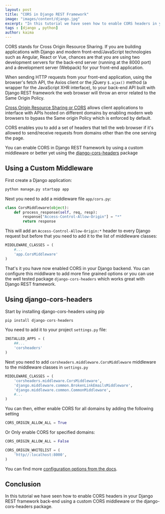 ```yaml
---
layout: post
title: "CORS in Django REST Framework"
image: "images/content/django.jpg"
excerpt: "In this tutorial we have seen how to enable CORS headers in your Django back-end using a custom CORS middleware or the django-cors-headers package" 
tags : [django , python] 
author: kaima
---
```


CORS stands for Cross Origin Resource Sharing. If you are building applications with Django and modern front-end/JavaScript technologies such as Angular, React or Vue, chances are that you are using two development servers for the back-end server (running at the 8000 port) and a development server (Webpack) for your front-end application. 

When sending HTTP requests from your front-end application, using the browser's fetch API, the Axios client or the jQuery `$.ajax()` method (a wrapper for the JavaScript XHR interface), to your back-end API built with Django REST framework the web browser will throw an error related to the Same Origin Policy. 

[Cross Origin Resource Sharing or CORS](https://www.w3.org/TR/cors/) allows client applications to interface with APIs hosted on different domains by enabling modern web browsers to bypass the Same origin Policy which is enforced by default.

CORS enables you to add a set of headers that tell the web browser if it's allowed to send/receive requests from domains other than the one serving the page. 


You can enable CORS in Django REST framework by using a custom middleware or better yet using the [django-cors-headers](https://github.com/ottoyiu/django-cors-headers/) package 

## Using a Custom Middleware

First create a Django application:

```python
python manage.py startapp app
```

Next you need to add a middleware file `app/cors.py`:

```python
class CorsMiddleware(object):
    def process_response(self, req, resp):
        response["Access-Control-Allow-Origin"] = "*"
        return response

```

This will add an `Access-Control-Allow-Origin:*` header to every Django request but before that you need to add it to the list of middleware classes:

```python
MIDDLEWARE_CLASSES = (
    #...
    'app.CorsMiddleware' 
)
```

That's it you have now enabled CORS in your Django backend. You can configure this middlware to add more fine grained options or you can use the well tested package `django-cors-headers` which works great with Django REST framework.

## Using django-cors-headers

Start by installing django-cors-headers using pip

```python
pip install django-cors-headers

```

You need to add it to your project `settings.py` file:

```python
INSTALLED_APPS = (
    ##...
    'corsheaders'
)
```

Next you need to add `corsheaders.middleware.CorsMiddleware` middleware to the middleware classes in `settings.py`

```python
MIDDLEWARE_CLASSES = (
    'corsheaders.middleware.CorsMiddleware',
    'django.middleware.common.BrokenLinkEmailsMiddleware',
    'django.middleware.common.CommonMiddleware',
    #...
)
```

You can then, either enable CORS for all domains by adding the following setting

```python
CORS_ORIGIN_ALLOW_ALL = True
```

Or Only enable CORS for specified domains:

```python
CORS_ORIGIN_ALLOW_ALL = False

CORS_ORIGIN_WHITELIST = (
    'http//:localhost:8000',
)
```

You can find more [configuration options from the docs](https://github.com/ottoyiu/django-cors-headers/#configuration).

## Conclusion

In this tutorial we have seen how to enable CORS headers in your Django REST framework back-end using a custom CORS middleware or the django-cors-headers package.





